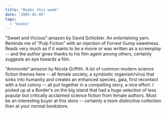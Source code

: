 ```yaml
---
title: "Books this week"
date: "2005-01-05"
tags: 
  - "books"
---
```


"Sweet and Vicious":amazon by David Schickler. An entertaining yarn. Reminds me of "Pulp Fiction" with an injection of Forrest Gump sweetness. Reads very much as if it wants to be a movie or was written as a screenplay -- and the author gives thanks to his film agent among others, certainly suggests an eye towards a film.

"Ammonite":amazon by Nicola Griffith. A lot of common modern science fiction themes here -- all female society, a symbiotic organism/virus that sinks into humanity and creates an enhanced species, gaia, first recontact with a lost colony -- all put together in a compelling story, a nice effort. I picked up at a Border's on the big island that had a huge selection of less popular but critically acclaimed science fiction from female authors. Must be an interesting buyer at this store -- certainly a more distinctive collection than at your normal bookstore.
